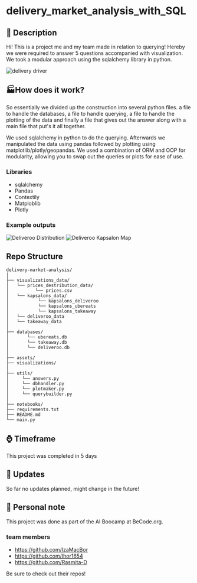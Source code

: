 # delivery_market_analysis_with_SQL
## &#x1F4DC; Description
Hi! This is a project me and my team made in relation to querying! Hereby we were required to answer 5 questions accompanied with visualization. 
We took a modular approach using the sqlalchemy library in python.

![delivery driver](https://cdn.dribbble.com/users/1520198/screenshots/4728543/media/72ec320e7a1ebd2677406cc46bd1d7fd.gif)

## :factory:How does it work?
So essentially we divided up the construction into several python files. a file to handle the databases, a file to handle querying, a file to handle the plotting of the data and finally a file that gives out the answer along with a main file that put's it all together. 

We used sqlalchemy in python to do the querying. Afterwards we manipulated the data using pandas followed by plotting using matplotlib/plotly/geopandas. We used a combination of ORM and OOP for modularity, allowing you to swap out the queries or plots for ease of use.

### Libraries
* sqlalchemy
* Pandas
* Contextily
* Matploblib
* Plotly

### Example outputs
![Deliveroo Distribution](visualizations/deliveroo_distribution.jpg)
![Deliveroo Kapsalon Map](visualizations/deliveroo_kapsalon_map.jpg)

## Repo Structure
```plaintext 
delivery-market-analysis/
│
├── visualizations_data/             
│   └── prices_destribution_data/             
│          └── prices.csv
│   └── kapsalons_data/
│           └── kapsalons_deliveroo
│           └── kapsalons_ubereats
│           └── kapsalons_takeaway
│   └── deliveroo_data
│   └── takeaway_data
│
├── databases/                  
│       └── ubereats.db
│       └── takeaway.db
│       └── deliveroo.db
│
├── assets/
├── visualizations/
│ 
├── utils/
│     └── answers.py
│     └── dbhandler.py
│     └── plotmaker.py
│     └── querybuilder.py
│ 
├── notebooks/
├── requirements.txt                                            
├── README.md                  
└── main.py
```
## :watch: Timeframe 
This project was completed in 5 days

## :panda_face: Updates
So far no updates planned, might change in the future!

## :pushpin: Personal note
This project was done as part of the AI Boocamp at BeCode.org.
### team members
* https://github.com/IzaMacBor
* https://github.com/Ihor1654
* https://github.com/Rasmita-D

Be sure to check out their repos!
